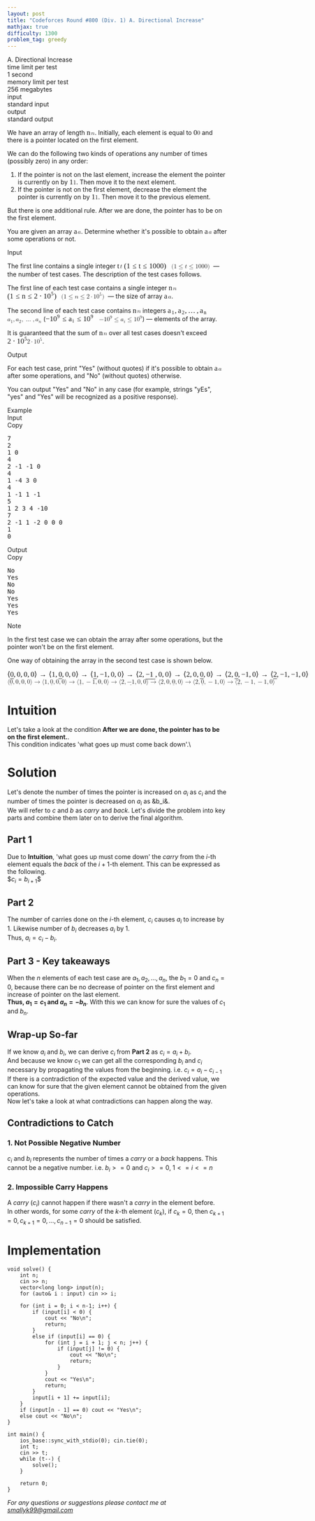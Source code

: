 ```yaml
---
layout: post
title: "Codeforces Round #800 (Div. 1) A. Directional Increase"
mathjax: true
difficulty: 1300
problem_tag: greedy
---
```


<div class="problem-statement"><div class="header"><div class="title">A. Directional Increase</div><div class="time-limit"><div class="property-title">time limit per test</div>1 second</div><div class="memory-limit"><div class="property-title">memory limit per test</div>256 megabytes</div><div class="input-file"><div class="property-title">input</div>standard input</div><div class="output-file"><div class="property-title">output</div>standard output</div></div><div><p>We have an array of length <span class="MathJax_Preview" style="color: inherit;"></span><span class="MathJax" id="MathJax-Element-1-Frame" tabindex="0" style="position: relative;" data-mathml="<math xmlns=&quot;http://www.w3.org/1998/Math/MathML&quot;><mi>n</mi></math>" role="presentation"><nobr aria-hidden="true"><span class="math" id="MathJax-Span-1" style="width: 0.717em; display: inline-block;"><span style="display: inline-block; position: relative; width: 0.598em; height: 0px; font-size: 120%;"><span style="position: absolute; clip: rect(1.551em, 1000.6em, 2.324em, -999.997em); top: -2.14em; left: 0em;"><span class="mrow" id="MathJax-Span-2"><span class="mi" id="MathJax-Span-3" style="font-family: MathJax_Math-italic;">n</span></span><span style="display: inline-block; width: 0px; height: 2.146em;"></span></span></span><span style="display: inline-block; overflow: hidden; vertical-align: -0.068em; border-left: 0px solid; width: 0px; height: 0.718em;"></span></span></nobr><span class="MJX_Assistive_MathML" role="presentation"><math xmlns="http://www.w3.org/1998/Math/MathML"><mi>n</mi></math></span></span><script type="math/tex" id="MathJax-Element-1">n</script>. Initially, each element is equal to <span class="MathJax_Preview" style="color: inherit;"></span><span class="MathJax" id="MathJax-Element-2-Frame" tabindex="0" style="position: relative;" data-mathml="<math xmlns=&quot;http://www.w3.org/1998/Math/MathML&quot;><mn>0</mn></math>" role="presentation"><nobr aria-hidden="true"><span class="math" id="MathJax-Span-4" style="width: 0.598em; display: inline-block;"><span style="display: inline-block; position: relative; width: 0.479em; height: 0px; font-size: 120%;"><span style="position: absolute; clip: rect(1.372em, 1000.42em, 2.384em, -999.997em); top: -2.199em; left: 0em;"><span class="mrow" id="MathJax-Span-5"><span class="mn" id="MathJax-Span-6" style="font-family: MathJax_Main;">0</span></span><span style="display: inline-block; width: 0px; height: 2.205em;"></span></span></span><span style="display: inline-block; overflow: hidden; vertical-align: -0.068em; border-left: 0px solid; width: 0px; height: 1.004em;"></span></span></nobr><span class="MJX_Assistive_MathML" role="presentation"><math xmlns="http://www.w3.org/1998/Math/MathML"><mn>0</mn></math></span></span><script type="math/tex" id="MathJax-Element-2">0</script> and there is a pointer located on the first element.</p><p>We can do the following two kinds of operations any number of times (possibly zero) in any order:</p><ol><li> If the pointer is not on the last element, increase the element the pointer is currently on by <span class="MathJax_Preview" style="color: inherit;"></span><span class="MathJax" id="MathJax-Element-3-Frame" tabindex="0" style="position: relative;" data-mathml="<math xmlns=&quot;http://www.w3.org/1998/Math/MathML&quot;><mn>1</mn></math>" role="presentation"><nobr aria-hidden="true"><span class="math" id="MathJax-Span-7" style="width: 0.598em; display: inline-block;"><span style="display: inline-block; position: relative; width: 0.479em; height: 0px; font-size: 120%;"><span style="position: absolute; clip: rect(1.372em, 1000.42em, 2.384em, -999.997em); top: -2.199em; left: 0em;"><span class="mrow" id="MathJax-Span-8"><span class="mn" id="MathJax-Span-9" style="font-family: MathJax_Main;">1</span></span><span style="display: inline-block; width: 0px; height: 2.205em;"></span></span></span><span style="display: inline-block; overflow: hidden; vertical-align: -0.068em; border-left: 0px solid; width: 0px; height: 0.932em;"></span></span></nobr><span class="MJX_Assistive_MathML" role="presentation"><math xmlns="http://www.w3.org/1998/Math/MathML"><mn>1</mn></math></span></span><script type="math/tex" id="MathJax-Element-3">1</script>. Then move it to the next element.</li><li> If the pointer is not on the first element, decrease the element the pointer is currently on by <span class="MathJax_Preview" style="color: inherit;"></span><span class="MathJax" id="MathJax-Element-4-Frame" tabindex="0" style="position: relative;" data-mathml="<math xmlns=&quot;http://www.w3.org/1998/Math/MathML&quot;><mn>1</mn></math>" role="presentation"><nobr aria-hidden="true"><span class="math" id="MathJax-Span-10" style="width: 0.598em; display: inline-block;"><span style="display: inline-block; position: relative; width: 0.479em; height: 0px; font-size: 120%;"><span style="position: absolute; clip: rect(1.372em, 1000.42em, 2.384em, -999.997em); top: -2.199em; left: 0em;"><span class="mrow" id="MathJax-Span-11"><span class="mn" id="MathJax-Span-12" style="font-family: MathJax_Main;">1</span></span><span style="display: inline-block; width: 0px; height: 2.205em;"></span></span></span><span style="display: inline-block; overflow: hidden; vertical-align: -0.068em; border-left: 0px solid; width: 0px; height: 0.932em;"></span></span></nobr><span class="MJX_Assistive_MathML" role="presentation"><math xmlns="http://www.w3.org/1998/Math/MathML"><mn>1</mn></math></span></span><script type="math/tex" id="MathJax-Element-4">1</script>. Then move it to the previous element.</li></ol><p>But there is one additional rule. <span class="tex-font-style-bf">After we are done, the pointer has to be on the first element.</span></p><p>You are given an array <span class="MathJax_Preview" style="color: inherit;"></span><span class="MathJax" id="MathJax-Element-5-Frame" tabindex="0" style="position: relative;" data-mathml="<math xmlns=&quot;http://www.w3.org/1998/Math/MathML&quot;><mi>a</mi></math>" role="presentation"><nobr aria-hidden="true"><span class="math" id="MathJax-Span-13" style="width: 0.658em; display: inline-block;"><span style="display: inline-block; position: relative; width: 0.539em; height: 0px; font-size: 120%;"><span style="position: absolute; clip: rect(1.551em, 1000.54em, 2.324em, -999.997em); top: -2.14em; left: 0em;"><span class="mrow" id="MathJax-Span-14"><span class="mi" id="MathJax-Span-15" style="font-family: MathJax_Math-italic;">a</span></span><span style="display: inline-block; width: 0px; height: 2.146em;"></span></span></span><span style="display: inline-block; overflow: hidden; vertical-align: -0.068em; border-left: 0px solid; width: 0px; height: 0.718em;"></span></span></nobr><span class="MJX_Assistive_MathML" role="presentation"><math xmlns="http://www.w3.org/1998/Math/MathML"><mi>a</mi></math></span></span><script type="math/tex" id="MathJax-Element-5">a</script>. Determine whether it's possible to obtain <span class="MathJax_Preview" style="color: inherit;"></span><span class="MathJax" id="MathJax-Element-6-Frame" tabindex="0" style="position: relative;" data-mathml="<math xmlns=&quot;http://www.w3.org/1998/Math/MathML&quot;><mi>a</mi></math>" role="presentation"><nobr aria-hidden="true"><span class="math" id="MathJax-Span-16" style="width: 0.658em; display: inline-block;"><span style="display: inline-block; position: relative; width: 0.539em; height: 0px; font-size: 120%;"><span style="position: absolute; clip: rect(1.551em, 1000.54em, 2.324em, -999.997em); top: -2.14em; left: 0em;"><span class="mrow" id="MathJax-Span-17"><span class="mi" id="MathJax-Span-18" style="font-family: MathJax_Math-italic;">a</span></span><span style="display: inline-block; width: 0px; height: 2.146em;"></span></span></span><span style="display: inline-block; overflow: hidden; vertical-align: -0.068em; border-left: 0px solid; width: 0px; height: 0.718em;"></span></span></nobr><span class="MJX_Assistive_MathML" role="presentation"><math xmlns="http://www.w3.org/1998/Math/MathML"><mi>a</mi></math></span></span><script type="math/tex" id="MathJax-Element-6">a</script> after some operations or not.</p></div><div class="input-specification"><div class="section-title">Input</div><p>The first line contains a single integer <span class="MathJax_Preview" style="color: inherit;"></span><span class="MathJax" id="MathJax-Element-7-Frame" tabindex="0" style="position: relative;" data-mathml="<math xmlns=&quot;http://www.w3.org/1998/Math/MathML&quot;><mi>t</mi></math>" role="presentation"><nobr aria-hidden="true"><span class="math" id="MathJax-Span-19" style="width: 0.479em; display: inline-block;"><span style="display: inline-block; position: relative; width: 0.36em; height: 0px; font-size: 120%;"><span style="position: absolute; clip: rect(1.313em, 1000.3em, 2.324em, -999.997em); top: -2.14em; left: 0em;"><span class="mrow" id="MathJax-Span-20"><span class="mi" id="MathJax-Span-21" style="font-family: MathJax_Math-italic;">t</span></span><span style="display: inline-block; width: 0px; height: 2.146em;"></span></span></span><span style="display: inline-block; overflow: hidden; vertical-align: -0.068em; border-left: 0px solid; width: 0px; height: 0.932em;"></span></span></nobr><span class="MJX_Assistive_MathML" role="presentation"><math xmlns="http://www.w3.org/1998/Math/MathML"><mi>t</mi></math></span></span><script type="math/tex" id="MathJax-Element-7">t</script> <span class="MathJax_Preview" style="color: inherit;"></span><span class="MathJax" id="MathJax-Element-8-Frame" tabindex="0" style="position: relative;" data-mathml="<math xmlns=&quot;http://www.w3.org/1998/Math/MathML&quot;><mo stretchy=&quot;false&quot;>(</mo><mn>1</mn><mo>&amp;#x2264;</mo><mi>t</mi><mo>&amp;#x2264;</mo><mn>1000</mn><mo stretchy=&quot;false&quot;>)</mo></math>" role="presentation"><nobr aria-hidden="true"><span class="math" id="MathJax-Span-22" style="width: 7.741em; display: inline-block;"><span style="display: inline-block; position: relative; width: 6.432em; height: 0px; font-size: 120%;"><span style="position: absolute; clip: rect(1.253em, 1006.31em, 2.622em, -999.997em); top: -2.199em; left: 0em;"><span class="mrow" id="MathJax-Span-23"><span class="mo" id="MathJax-Span-24" style="font-family: MathJax_Main;">(</span><span class="mn" id="MathJax-Span-25" style="font-family: MathJax_Main;">1</span><span class="mo" id="MathJax-Span-26" style="font-family: MathJax_Main; padding-left: 0.301em;">≤</span><span class="mi" id="MathJax-Span-27" style="font-family: MathJax_Math-italic; padding-left: 0.301em;">t</span><span class="mo" id="MathJax-Span-28" style="font-family: MathJax_Main; padding-left: 0.301em;">≤</span><span class="mn" id="MathJax-Span-29" style="font-family: MathJax_Main; padding-left: 0.301em;">1000</span><span class="mo" id="MathJax-Span-30" style="font-family: MathJax_Main;">)</span></span><span style="display: inline-block; width: 0px; height: 2.205em;"></span></span></span><span style="display: inline-block; overflow: hidden; vertical-align: -0.354em; border-left: 0px solid; width: 0px; height: 1.361em;"></span></span></nobr><span class="MJX_Assistive_MathML" role="presentation"><math xmlns="http://www.w3.org/1998/Math/MathML"><mo stretchy="false">(</mo><mn>1</mn><mo>≤</mo><mi>t</mi><mo>≤</mo><mn>1000</mn><mo stretchy="false">)</mo></math></span></span><script type="math/tex" id="MathJax-Element-8">(1\le t\le 1000)</script> &nbsp;— the number of test cases. The description of the test cases follows.</p><p>The first line of each test case contains a single integer <span class="MathJax_Preview" style="color: inherit;"></span><span class="MathJax" id="MathJax-Element-9-Frame" tabindex="0" style="position: relative;" data-mathml="<math xmlns=&quot;http://www.w3.org/1998/Math/MathML&quot;><mi>n</mi></math>" role="presentation"><nobr aria-hidden="true"><span class="math" id="MathJax-Span-31" style="width: 0.717em; display: inline-block;"><span style="display: inline-block; position: relative; width: 0.598em; height: 0px; font-size: 120%;"><span style="position: absolute; clip: rect(1.551em, 1000.6em, 2.324em, -999.997em); top: -2.14em; left: 0em;"><span class="mrow" id="MathJax-Span-32"><span class="mi" id="MathJax-Span-33" style="font-family: MathJax_Math-italic;">n</span></span><span style="display: inline-block; width: 0px; height: 2.146em;"></span></span></span><span style="display: inline-block; overflow: hidden; vertical-align: -0.068em; border-left: 0px solid; width: 0px; height: 0.718em;"></span></span></nobr><span class="MJX_Assistive_MathML" role="presentation"><math xmlns="http://www.w3.org/1998/Math/MathML"><mi>n</mi></math></span></span><script type="math/tex" id="MathJax-Element-9">n</script> <span class="MathJax_Preview" style="color: inherit;"></span><span class="MathJax" id="MathJax-Element-10-Frame" tabindex="0" style="position: relative;" data-mathml="<math xmlns=&quot;http://www.w3.org/1998/Math/MathML&quot;><mo stretchy=&quot;false&quot;>(</mo><mn>1</mn><mo>&amp;#x2264;</mo><mi>n</mi><mo>&amp;#x2264;</mo><mn>2</mn><mo>&amp;#x22C5;</mo><msup><mn>10</mn><mn>5</mn></msup><mo stretchy=&quot;false&quot;>)</mo></math>" role="presentation"><nobr aria-hidden="true"><span class="math" id="MathJax-Span-34" style="width: 8.813em; display: inline-block;"><span style="display: inline-block; position: relative; width: 7.324em; height: 0px; font-size: 120%;"><span style="position: absolute; clip: rect(1.134em, 1007.21em, 2.622em, -999.997em); top: -2.199em; left: 0em;"><span class="mrow" id="MathJax-Span-35"><span class="mo" id="MathJax-Span-36" style="font-family: MathJax_Main;">(</span><span class="mn" id="MathJax-Span-37" style="font-family: MathJax_Main;">1</span><span class="mo" id="MathJax-Span-38" style="font-family: MathJax_Main; padding-left: 0.301em;">≤</span><span class="mi" id="MathJax-Span-39" style="font-family: MathJax_Math-italic; padding-left: 0.301em;">n</span><span class="mo" id="MathJax-Span-40" style="font-family: MathJax_Main; padding-left: 0.301em;">≤</span><span class="mn" id="MathJax-Span-41" style="font-family: MathJax_Main; padding-left: 0.301em;">2</span><span class="mo" id="MathJax-Span-42" style="font-family: MathJax_Main; padding-left: 0.241em;">⋅</span><span class="msubsup" id="MathJax-Span-43" style="padding-left: 0.241em;"><span style="display: inline-block; position: relative; width: 1.432em; height: 0px;"><span style="position: absolute; clip: rect(3.158em, 1000.96em, 4.17em, -999.997em); top: -3.985em; left: 0em;"><span class="mn" id="MathJax-Span-44" style="font-family: MathJax_Main;">10</span><span style="display: inline-block; width: 0px; height: 3.991em;"></span></span><span style="position: absolute; top: -4.402em; left: 1.015em;"><span class="mn" id="MathJax-Span-45" style="font-size: 70.7%; font-family: MathJax_Main;">5</span><span style="display: inline-block; width: 0px; height: 3.991em;"></span></span></span></span><span class="mo" id="MathJax-Span-46" style="font-family: MathJax_Main;">)</span></span><span style="display: inline-block; width: 0px; height: 2.205em;"></span></span></span><span style="display: inline-block; overflow: hidden; vertical-align: -0.354em; border-left: 0px solid; width: 0px; height: 1.504em;"></span></span></nobr><span class="MJX_Assistive_MathML" role="presentation"><math xmlns="http://www.w3.org/1998/Math/MathML"><mo stretchy="false">(</mo><mn>1</mn><mo>≤</mo><mi>n</mi><mo>≤</mo><mn>2</mn><mo>⋅</mo><msup><mn>10</mn><mn>5</mn></msup><mo stretchy="false">)</mo></math></span></span><script type="math/tex" id="MathJax-Element-10">(1\le n\le 2 \cdot 10^5)</script> &nbsp;— the size of array <span class="MathJax_Preview" style="color: inherit;"></span><span class="MathJax" id="MathJax-Element-11-Frame" tabindex="0" style="position: relative;" data-mathml="<math xmlns=&quot;http://www.w3.org/1998/Math/MathML&quot;><mi>a</mi></math>" role="presentation"><nobr aria-hidden="true"><span class="math" id="MathJax-Span-47" style="width: 0.658em; display: inline-block;"><span style="display: inline-block; position: relative; width: 0.539em; height: 0px; font-size: 120%;"><span style="position: absolute; clip: rect(1.551em, 1000.54em, 2.324em, -999.997em); top: -2.14em; left: 0em;"><span class="mrow" id="MathJax-Span-48"><span class="mi" id="MathJax-Span-49" style="font-family: MathJax_Math-italic;">a</span></span><span style="display: inline-block; width: 0px; height: 2.146em;"></span></span></span><span style="display: inline-block; overflow: hidden; vertical-align: -0.068em; border-left: 0px solid; width: 0px; height: 0.718em;"></span></span></nobr><span class="MJX_Assistive_MathML" role="presentation"><math xmlns="http://www.w3.org/1998/Math/MathML"><mi>a</mi></math></span></span><script type="math/tex" id="MathJax-Element-11">a</script>.</p><p>The second line of each test case contains <span class="MathJax_Preview" style="color: inherit;"></span><span class="MathJax" id="MathJax-Element-12-Frame" tabindex="0" style="position: relative;" data-mathml="<math xmlns=&quot;http://www.w3.org/1998/Math/MathML&quot;><mi>n</mi></math>" role="presentation"><nobr aria-hidden="true"><span class="math" id="MathJax-Span-50" style="width: 0.717em; display: inline-block;"><span style="display: inline-block; position: relative; width: 0.598em; height: 0px; font-size: 120%;"><span style="position: absolute; clip: rect(1.551em, 1000.6em, 2.324em, -999.997em); top: -2.14em; left: 0em;"><span class="mrow" id="MathJax-Span-51"><span class="mi" id="MathJax-Span-52" style="font-family: MathJax_Math-italic;">n</span></span><span style="display: inline-block; width: 0px; height: 2.146em;"></span></span></span><span style="display: inline-block; overflow: hidden; vertical-align: -0.068em; border-left: 0px solid; width: 0px; height: 0.718em;"></span></span></nobr><span class="MJX_Assistive_MathML" role="presentation"><math xmlns="http://www.w3.org/1998/Math/MathML"><mi>n</mi></math></span></span><script type="math/tex" id="MathJax-Element-12">n</script> integers <span class="MathJax_Preview" style="color: inherit;"></span><span class="MathJax" id="MathJax-Element-13-Frame" tabindex="0" style="position: relative;" data-mathml="<math xmlns=&quot;http://www.w3.org/1998/Math/MathML&quot;><msub><mi>a</mi><mn>1</mn></msub><mo>,</mo><msub><mi>a</mi><mn>2</mn></msub><mo>,</mo><mo>&amp;#x2026;</mo><mo>,</mo><msub><mi>a</mi><mi>n</mi></msub></math>" role="presentation"><nobr aria-hidden="true"><span class="math" id="MathJax-Span-53" style="width: 6.789em; display: inline-block;"><span style="display: inline-block; position: relative; width: 5.658em; height: 0px; font-size: 120%;"><span style="position: absolute; clip: rect(1.61em, 1005.66em, 2.562em, -999.997em); top: -2.199em; left: 0em;"><span class="mrow" id="MathJax-Span-54"><span class="msubsup" id="MathJax-Span-55"><span style="display: inline-block; position: relative; width: 0.955em; height: 0px;"><span style="position: absolute; clip: rect(3.396em, 1000.54em, 4.17em, -999.997em); top: -3.985em; left: 0em;"><span class="mi" id="MathJax-Span-56" style="font-family: MathJax_Math-italic;">a</span><span style="display: inline-block; width: 0px; height: 3.991em;"></span></span><span style="position: absolute; top: -3.807em; left: 0.539em;"><span class="mn" id="MathJax-Span-57" style="font-size: 70.7%; font-family: MathJax_Main;">1</span><span style="display: inline-block; width: 0px; height: 3.991em;"></span></span></span></span><span class="mo" id="MathJax-Span-58" style="font-family: MathJax_Main;">,</span><span class="msubsup" id="MathJax-Span-59" style="padding-left: 0.182em;"><span style="display: inline-block; position: relative; width: 0.955em; height: 0px;"><span style="position: absolute; clip: rect(3.396em, 1000.54em, 4.17em, -999.997em); top: -3.985em; left: 0em;"><span class="mi" id="MathJax-Span-60" style="font-family: MathJax_Math-italic;">a</span><span style="display: inline-block; width: 0px; height: 3.991em;"></span></span><span style="position: absolute; top: -3.807em; left: 0.539em;"><span class="mn" id="MathJax-Span-61" style="font-size: 70.7%; font-family: MathJax_Main;">2</span><span style="display: inline-block; width: 0px; height: 3.991em;"></span></span></span></span><span class="mo" id="MathJax-Span-62" style="font-family: MathJax_Main;">,</span><span class="mo" id="MathJax-Span-63" style="font-family: MathJax_Main; padding-left: 0.182em;">…</span><span class="mo" id="MathJax-Span-64" style="font-family: MathJax_Main; padding-left: 0.182em;">,</span><span class="msubsup" id="MathJax-Span-65" style="padding-left: 0.182em;"><span style="display: inline-block; position: relative; width: 1.015em; height: 0px;"><span style="position: absolute; clip: rect(3.396em, 1000.54em, 4.17em, -999.997em); top: -3.985em; left: 0em;"><span class="mi" id="MathJax-Span-66" style="font-family: MathJax_Math-italic;">a</span><span style="display: inline-block; width: 0px; height: 3.991em;"></span></span><span style="position: absolute; top: -3.807em; left: 0.539em;"><span class="mi" id="MathJax-Span-67" style="font-size: 70.7%; font-family: MathJax_Math-italic;">n</span><span style="display: inline-block; width: 0px; height: 3.991em;"></span></span></span></span></span><span style="display: inline-block; width: 0px; height: 2.205em;"></span></span></span><span style="display: inline-block; overflow: hidden; vertical-align: -0.282em; border-left: 0px solid; width: 0px; height: 0.932em;"></span></span></nobr><span class="MJX_Assistive_MathML" role="presentation"><math xmlns="http://www.w3.org/1998/Math/MathML"><msub><mi>a</mi><mn>1</mn></msub><mo>,</mo><msub><mi>a</mi><mn>2</mn></msub><mo>,</mo><mo>…</mo><mo>,</mo><msub><mi>a</mi><mi>n</mi></msub></math></span></span><script type="math/tex" id="MathJax-Element-13">a_1, a_2, \ldots, a_n</script> (<span class="MathJax_Preview" style="color: inherit;"></span><span class="MathJax" id="MathJax-Element-14-Frame" tabindex="0" style="position: relative;" data-mathml="<math xmlns=&quot;http://www.w3.org/1998/Math/MathML&quot;><mo>&amp;#x2212;</mo><msup><mn>10</mn><mn>9</mn></msup><mo>&amp;#x2264;</mo><msub><mi>a</mi><mi>i</mi></msub><mo>&amp;#x2264;</mo><msup><mn>10</mn><mn>9</mn></msup></math>" role="presentation"><nobr aria-hidden="true"><span class="math" id="MathJax-Span-68" style="width: 8.753em; display: inline-block;"><span style="display: inline-block; position: relative; width: 7.265em; height: 0px; font-size: 120%;"><span style="position: absolute; clip: rect(1.134em, 1007.26em, 2.562em, -999.997em); top: -2.199em; left: 0em;"><span class="mrow" id="MathJax-Span-69"><span class="mo" id="MathJax-Span-70" style="font-family: MathJax_Main;">−</span><span class="msubsup" id="MathJax-Span-71"><span style="display: inline-block; position: relative; width: 1.432em; height: 0px;"><span style="position: absolute; clip: rect(3.158em, 1000.96em, 4.17em, -999.997em); top: -3.985em; left: 0em;"><span class="mn" id="MathJax-Span-72" style="font-family: MathJax_Main;">10</span><span style="display: inline-block; width: 0px; height: 3.991em;"></span></span><span style="position: absolute; top: -4.402em; left: 1.015em;"><span class="mn" id="MathJax-Span-73" style="font-size: 70.7%; font-family: MathJax_Main;">9</span><span style="display: inline-block; width: 0px; height: 3.991em;"></span></span></span></span><span class="mo" id="MathJax-Span-74" style="font-family: MathJax_Main; padding-left: 0.301em;">≤</span><span class="msubsup" id="MathJax-Span-75" style="padding-left: 0.301em;"><span style="display: inline-block; position: relative; width: 0.836em; height: 0px;"><span style="position: absolute; clip: rect(3.396em, 1000.54em, 4.17em, -999.997em); top: -3.985em; left: 0em;"><span class="mi" id="MathJax-Span-76" style="font-family: MathJax_Math-italic;">a</span><span style="display: inline-block; width: 0px; height: 3.991em;"></span></span><span style="position: absolute; top: -3.807em; left: 0.539em;"><span class="mi" id="MathJax-Span-77" style="font-size: 70.7%; font-family: MathJax_Math-italic;">i</span><span style="display: inline-block; width: 0px; height: 3.991em;"></span></span></span></span><span class="mo" id="MathJax-Span-78" style="font-family: MathJax_Main; padding-left: 0.301em;">≤</span><span class="msubsup" id="MathJax-Span-79" style="padding-left: 0.301em;"><span style="display: inline-block; position: relative; width: 1.432em; height: 0px;"><span style="position: absolute; clip: rect(3.158em, 1000.96em, 4.17em, -999.997em); top: -3.985em; left: 0em;"><span class="mn" id="MathJax-Span-80" style="font-family: MathJax_Main;">10</span><span style="display: inline-block; width: 0px; height: 3.991em;"></span></span><span style="position: absolute; top: -4.402em; left: 1.015em;"><span class="mn" id="MathJax-Span-81" style="font-size: 70.7%; font-family: MathJax_Main;">9</span><span style="display: inline-block; width: 0px; height: 3.991em;"></span></span></span></span></span><span style="display: inline-block; width: 0px; height: 2.205em;"></span></span></span><span style="display: inline-block; overflow: hidden; vertical-align: -0.282em; border-left: 0px solid; width: 0px; height: 1.361em;"></span></span></nobr><span class="MJX_Assistive_MathML" role="presentation"><math xmlns="http://www.w3.org/1998/Math/MathML"><mo>−</mo><msup><mn>10</mn><mn>9</mn></msup><mo>≤</mo><msub><mi>a</mi><mi>i</mi></msub><mo>≤</mo><msup><mn>10</mn><mn>9</mn></msup></math></span></span><script type="math/tex" id="MathJax-Element-14">-10^9 \le a_i \le 10^9</script>)&nbsp;— elements of the array.</p><p>It is guaranteed that the sum of <span class="MathJax_Preview" style="color: inherit;"></span><span class="MathJax" id="MathJax-Element-15-Frame" tabindex="0" style="position: relative;" data-mathml="<math xmlns=&quot;http://www.w3.org/1998/Math/MathML&quot;><mi>n</mi></math>" role="presentation"><nobr aria-hidden="true"><span class="math" id="MathJax-Span-82" style="width: 0.717em; display: inline-block;"><span style="display: inline-block; position: relative; width: 0.598em; height: 0px; font-size: 120%;"><span style="position: absolute; clip: rect(1.551em, 1000.6em, 2.324em, -999.997em); top: -2.14em; left: 0em;"><span class="mrow" id="MathJax-Span-83"><span class="mi" id="MathJax-Span-84" style="font-family: MathJax_Math-italic;">n</span></span><span style="display: inline-block; width: 0px; height: 2.146em;"></span></span></span><span style="display: inline-block; overflow: hidden; vertical-align: -0.068em; border-left: 0px solid; width: 0px; height: 0.718em;"></span></span></nobr><span class="MJX_Assistive_MathML" role="presentation"><math xmlns="http://www.w3.org/1998/Math/MathML"><mi>n</mi></math></span></span><script type="math/tex" id="MathJax-Element-15">n</script> over all test cases doesn't exceed <span class="MathJax_Preview" style="color: inherit;"></span><span class="MathJax" id="MathJax-Element-16-Frame" tabindex="0" style="position: relative;" data-mathml="<math xmlns=&quot;http://www.w3.org/1998/Math/MathML&quot;><mn>2</mn><mo>&amp;#x22C5;</mo><msup><mn>10</mn><mn>5</mn></msup></math>" role="presentation"><nobr aria-hidden="true"><span class="math" id="MathJax-Span-85" style="width: 3.217em; display: inline-block;"><span style="display: inline-block; position: relative; width: 2.682em; height: 0px; font-size: 120%;"><span style="position: absolute; clip: rect(1.134em, 1002.68em, 2.384em, -999.997em); top: -2.199em; left: 0em;"><span class="mrow" id="MathJax-Span-86"><span class="mn" id="MathJax-Span-87" style="font-family: MathJax_Main;">2</span><span class="mo" id="MathJax-Span-88" style="font-family: MathJax_Main; padding-left: 0.241em;">⋅</span><span class="msubsup" id="MathJax-Span-89" style="padding-left: 0.241em;"><span style="display: inline-block; position: relative; width: 1.432em; height: 0px;"><span style="position: absolute; clip: rect(3.158em, 1000.96em, 4.17em, -999.997em); top: -3.985em; left: 0em;"><span class="mn" id="MathJax-Span-90" style="font-family: MathJax_Main;">10</span><span style="display: inline-block; width: 0px; height: 3.991em;"></span></span><span style="position: absolute; top: -4.402em; left: 1.015em;"><span class="mn" id="MathJax-Span-91" style="font-size: 70.7%; font-family: MathJax_Main;">5</span><span style="display: inline-block; width: 0px; height: 3.991em;"></span></span></span></span></span><span style="display: inline-block; width: 0px; height: 2.205em;"></span></span></span><span style="display: inline-block; overflow: hidden; vertical-align: -0.068em; border-left: 0px solid; width: 0px; height: 1.218em;"></span></span></nobr><span class="MJX_Assistive_MathML" role="presentation"><math xmlns="http://www.w3.org/1998/Math/MathML"><mn>2</mn><mo>⋅</mo><msup><mn>10</mn><mn>5</mn></msup></math></span></span><script type="math/tex" id="MathJax-Element-16">2 \cdot 10^5</script>.</p></div><div class="output-specification"><div class="section-title">Output</div><p>For each test case, print "Yes" (without quotes) if it's possible to obtain <span class="MathJax_Preview" style="color: inherit;"></span><span class="MathJax" id="MathJax-Element-17-Frame" tabindex="0" style="position: relative;" data-mathml="<math xmlns=&quot;http://www.w3.org/1998/Math/MathML&quot;><mi>a</mi></math>" role="presentation"><nobr aria-hidden="true"><span class="math" id="MathJax-Span-92" style="width: 0.658em; display: inline-block;"><span style="display: inline-block; position: relative; width: 0.539em; height: 0px; font-size: 120%;"><span style="position: absolute; clip: rect(1.551em, 1000.54em, 2.324em, -999.997em); top: -2.14em; left: 0em;"><span class="mrow" id="MathJax-Span-93"><span class="mi" id="MathJax-Span-94" style="font-family: MathJax_Math-italic;">a</span></span><span style="display: inline-block; width: 0px; height: 2.146em;"></span></span></span><span style="display: inline-block; overflow: hidden; vertical-align: -0.068em; border-left: 0px solid; width: 0px; height: 0.718em;"></span></span></nobr><span class="MJX_Assistive_MathML" role="presentation"><math xmlns="http://www.w3.org/1998/Math/MathML"><mi>a</mi></math></span></span><script type="math/tex" id="MathJax-Element-17">a</script> after some operations, and "No" (without quotes) otherwise.</p><p>You can output "Yes" and "No" in any case (for example, strings "yEs", "yes" and "Yes" will be recognized as a positive response).</p></div><div class="sample-tests"><div class="section-title">Example</div><div class="sample-test"><div class="input"><div class="title">Input<div title="Copy" data-clipboard-target="#id006372898580171737" id="id0006886008445120195" class="input-output-copier">Copy</div></div><pre id="id006372898580171737">7
2
1 0
4
2 -1 -1 0
4
1 -4 3 0
4
1 -1 1 -1
5
1 2 3 4 -10
7
2 -1 1 -2 0 0 0
1
0
</pre></div><div class="output"><div class="title">Output<div title="Copy" data-clipboard-target="#id00949637920418559" id="id003592214255153725" class="input-output-copier">Copy</div></div><pre id="id00949637920418559">No
Yes
No
No
Yes
Yes
Yes
</pre></div></div></div><div class="note"><div class="section-title">Note</div><p>In the first test case we can obtain the array after some operations, but the pointer won't be on the first element.</p><p>One way of obtaining the array in the second test case is shown below.</p><p><span class="MathJax_Preview" style="color: inherit;"></span><span class="MathJax" id="MathJax-Element-18-Frame" tabindex="0" style="position: relative;" data-mathml="<math xmlns=&quot;http://www.w3.org/1998/Math/MathML&quot;><mo fence=&quot;false&quot; stretchy=&quot;false&quot;>&amp;#x27E8;</mo><munder><mn>0</mn><mo>&amp;#x005F;</mo></munder><mo>,</mo><mn>0</mn><mo>,</mo><mn>0</mn><mo>,</mo><mn>0</mn><mo fence=&quot;false&quot; stretchy=&quot;false&quot;>&amp;#x27E9;</mo><mo stretchy=&quot;false&quot;>&amp;#x2192;</mo><mo fence=&quot;false&quot; stretchy=&quot;false&quot;>&amp;#x27E8;</mo><mn>1</mn><mo>,</mo><munder><mn>0</mn><mo>&amp;#x005F;</mo></munder><mo>,</mo><mn>0</mn><mo>,</mo><mn>0</mn><mo fence=&quot;false&quot; stretchy=&quot;false&quot;>&amp;#x27E9;</mo><mo stretchy=&quot;false&quot;>&amp;#x2192;</mo><mo fence=&quot;false&quot; stretchy=&quot;false&quot;>&amp;#x27E8;</mo><munder><mn>1</mn><mo>&amp;#x005F;</mo></munder><mo>,</mo><mo>&amp;#x2212;</mo><mn>1</mn><mo>,</mo><mn>0</mn><mo>,</mo><mn>0</mn><mo fence=&quot;false&quot; stretchy=&quot;false&quot;>&amp;#x27E9;</mo><mo stretchy=&quot;false&quot;>&amp;#x2192;</mo><mo fence=&quot;false&quot; stretchy=&quot;false&quot;>&amp;#x27E8;</mo><mn>2</mn><mo>,</mo><munder><mrow><mo>&amp;#x2212;</mo><mn>1</mn></mrow><mo>&amp;#x005F;</mo></munder><mo>,</mo><mn>0</mn><mo>,</mo><mn>0</mn><mo fence=&quot;false&quot; stretchy=&quot;false&quot;>&amp;#x27E9;</mo><mo stretchy=&quot;false&quot;>&amp;#x2192;</mo><mo fence=&quot;false&quot; stretchy=&quot;false&quot;>&amp;#x27E8;</mo><mn>2</mn><mo>,</mo><mn>0</mn><mo>,</mo><munder><mn>0</mn><mo>&amp;#x005F;</mo></munder><mo>,</mo><mn>0</mn><mo fence=&quot;false&quot; stretchy=&quot;false&quot;>&amp;#x27E9;</mo><mo stretchy=&quot;false&quot;>&amp;#x2192;</mo><mo fence=&quot;false&quot; stretchy=&quot;false&quot;>&amp;#x27E8;</mo><mn>2</mn><mo>,</mo><munder><mn>0</mn><mo>&amp;#x005F;</mo></munder><mo>,</mo><mo>&amp;#x2212;</mo><mn>1</mn><mo>,</mo><mn>0</mn><mo fence=&quot;false&quot; stretchy=&quot;false&quot;>&amp;#x27E9;</mo><mo stretchy=&quot;false&quot;>&amp;#x2192;</mo><mo fence=&quot;false&quot; stretchy=&quot;false&quot;>&amp;#x27E8;</mo><munder><mn>2</mn><mo>&amp;#x005F;</mo></munder><mo>,</mo><mo>&amp;#x2212;</mo><mn>1</mn><mo>,</mo><mo>&amp;#x2212;</mo><mn>1</mn><mo>,</mo><mn>0</mn><mo fence=&quot;false&quot; stretchy=&quot;false&quot;>&amp;#x27E9;</mo></math>" role="presentation"><nobr aria-hidden="true"><span class="math" id="MathJax-Span-95" style="width: 51.015em; display: inline-block;"><span style="display: inline-block; position: relative; width: 42.503em; height: 0px; font-size: 120%;"><span style="position: absolute; clip: rect(1.253em, 1042.38em, 2.682em, -999.997em); top: -2.199em; left: 0em;"><span class="mrow" id="MathJax-Span-96"><span class="mo" id="MathJax-Span-97" style="font-family: MathJax_Main;">⟨</span><span class="munderover" id="MathJax-Span-98"><span style="display: inline-block; position: relative; width: 0.479em; height: 0px;"><span style="position: absolute; clip: rect(3.158em, 1000.48em, 4.17em, -999.997em); top: -3.985em; left: 0em;"><span class="mn" id="MathJax-Span-99" style="font-family: MathJax_Main;">0</span><span style="display: inline-block; width: 0px; height: 3.991em;"></span></span><span style="position: absolute; clip: rect(3.515em, 1000.48em, 3.932em, -999.997em); top: -3.509em; left: 0em;"><span class="mo" id="MathJax-Span-100" style=""><span style="font-family: MathJax_Main;">–</span></span><span style="display: inline-block; width: 0px; height: 3.991em;"></span></span></span></span><span class="mo" id="MathJax-Span-101" style="font-family: MathJax_Main;">,</span><span class="mn" id="MathJax-Span-102" style="font-family: MathJax_Main; padding-left: 0.182em;">0</span><span class="mo" id="MathJax-Span-103" style="font-family: MathJax_Main;">,</span><span class="mn" id="MathJax-Span-104" style="font-family: MathJax_Main; padding-left: 0.182em;">0</span><span class="mo" id="MathJax-Span-105" style="font-family: MathJax_Main;">,</span><span class="mn" id="MathJax-Span-106" style="font-family: MathJax_Main; padding-left: 0.182em;">0</span><span class="mo" id="MathJax-Span-107" style="font-family: MathJax_Main;">⟩</span><span class="mo" id="MathJax-Span-108" style="font-family: MathJax_Main; padding-left: 0.301em;">→</span><span class="mo" id="MathJax-Span-109" style="font-family: MathJax_Main; padding-left: 0.301em;">⟨</span><span class="mn" id="MathJax-Span-110" style="font-family: MathJax_Main;">1</span><span class="mo" id="MathJax-Span-111" style="font-family: MathJax_Main;">,</span><span class="munderover" id="MathJax-Span-112" style="padding-left: 0.182em;"><span style="display: inline-block; position: relative; width: 0.479em; height: 0px;"><span style="position: absolute; clip: rect(3.158em, 1000.48em, 4.17em, -999.997em); top: -3.985em; left: 0em;"><span class="mn" id="MathJax-Span-113" style="font-family: MathJax_Main;">0</span><span style="display: inline-block; width: 0px; height: 3.991em;"></span></span><span style="position: absolute; clip: rect(3.515em, 1000.48em, 3.932em, -999.997em); top: -3.509em; left: 0em;"><span class="mo" id="MathJax-Span-114" style=""><span style="font-family: MathJax_Main;">–</span></span><span style="display: inline-block; width: 0px; height: 3.991em;"></span></span></span></span><span class="mo" id="MathJax-Span-115" style="font-family: MathJax_Main;">,</span><span class="mn" id="MathJax-Span-116" style="font-family: MathJax_Main; padding-left: 0.182em;">0</span><span class="mo" id="MathJax-Span-117" style="font-family: MathJax_Main;">,</span><span class="mn" id="MathJax-Span-118" style="font-family: MathJax_Main; padding-left: 0.182em;">0</span><span class="mo" id="MathJax-Span-119" style="font-family: MathJax_Main;">⟩</span><span class="mo" id="MathJax-Span-120" style="font-family: MathJax_Main; padding-left: 0.301em;">→</span><span class="mo" id="MathJax-Span-121" style="font-family: MathJax_Main; padding-left: 0.301em;">⟨</span><span class="munderover" id="MathJax-Span-122"><span style="display: inline-block; position: relative; width: 0.479em; height: 0px;"><span style="position: absolute; clip: rect(3.158em, 1000.42em, 4.17em, -999.997em); top: -3.985em; left: 0em;"><span class="mn" id="MathJax-Span-123" style="font-family: MathJax_Main;">1</span><span style="display: inline-block; width: 0px; height: 3.991em;"></span></span><span style="position: absolute; clip: rect(3.515em, 1000.48em, 3.932em, -999.997em); top: -3.509em; left: 0em;"><span class="mo" id="MathJax-Span-124" style=""><span style="font-family: MathJax_Main;">–</span></span><span style="display: inline-block; width: 0px; height: 3.991em;"></span></span></span></span><span class="mo" id="MathJax-Span-125" style="font-family: MathJax_Main;">,</span><span class="mo" id="MathJax-Span-126" style="font-family: MathJax_Main; padding-left: 0.182em;">−</span><span class="mn" id="MathJax-Span-127" style="font-family: MathJax_Main;">1</span><span class="mo" id="MathJax-Span-128" style="font-family: MathJax_Main;">,</span><span class="mn" id="MathJax-Span-129" style="font-family: MathJax_Main; padding-left: 0.182em;">0</span><span class="mo" id="MathJax-Span-130" style="font-family: MathJax_Main;">,</span><span class="mn" id="MathJax-Span-131" style="font-family: MathJax_Main; padding-left: 0.182em;">0</span><span class="mo" id="MathJax-Span-132" style="font-family: MathJax_Main;">⟩</span><span class="mo" id="MathJax-Span-133" style="font-family: MathJax_Main; padding-left: 0.301em;">→</span><span class="mo" id="MathJax-Span-134" style="font-family: MathJax_Main; padding-left: 0.301em;">⟨</span><span class="mn" id="MathJax-Span-135" style="font-family: MathJax_Main;">2</span><span class="mo" id="MathJax-Span-136" style="font-family: MathJax_Main;">,</span><span class="munderover" id="MathJax-Span-137" style="padding-left: 0.182em;"><span style="display: inline-block; position: relative; width: 1.313em; height: 0px;"><span style="position: absolute; clip: rect(3.158em, 1001.19em, 4.229em, -999.997em); top: -3.985em; left: 0.003em;"><span class="mrow" id="MathJax-Span-138"><span class="mo" id="MathJax-Span-139" style="font-family: MathJax_Main;">−</span><span class="mn" id="MathJax-Span-140" style="font-family: MathJax_Main;">1</span></span><span style="display: inline-block; width: 0px; height: 3.991em;"></span></span><span style="position: absolute; clip: rect(3.515em, 1001.31em, 3.932em, -999.997em); top: -3.449em; left: 0em;"><span class="mo" id="MathJax-Span-141" style=""><span style="display: inline-block; position: relative; width: 1.313em; height: 0px;"><span style="position: absolute; font-family: MathJax_Main; top: -3.985em; left: 0em;">–<span style="display: inline-block; width: 0px; height: 3.991em;"></span></span><span style="position: absolute; font-family: MathJax_Main; top: -3.985em; left: 0.836em;">–<span style="display: inline-block; width: 0px; height: 3.991em;"></span></span><span style="font-family: MathJax_Main; position: absolute; top: -3.985em; left: 0.42em;">–<span style="display: inline-block; width: 0px; height: 3.991em;"></span></span></span></span><span style="display: inline-block; width: 0px; height: 3.991em;"></span></span></span></span><span class="mo" id="MathJax-Span-142" style="font-family: MathJax_Main;">,</span><span class="mn" id="MathJax-Span-143" style="font-family: MathJax_Main; padding-left: 0.182em;">0</span><span class="mo" id="MathJax-Span-144" style="font-family: MathJax_Main;">,</span><span class="mn" id="MathJax-Span-145" style="font-family: MathJax_Main; padding-left: 0.182em;">0</span><span class="mo" id="MathJax-Span-146" style="font-family: MathJax_Main;">⟩</span><span class="mo" id="MathJax-Span-147" style="font-family: MathJax_Main; padding-left: 0.301em;">→</span><span class="mo" id="MathJax-Span-148" style="font-family: MathJax_Main; padding-left: 0.301em;">⟨</span><span class="mn" id="MathJax-Span-149" style="font-family: MathJax_Main;">2</span><span class="mo" id="MathJax-Span-150" style="font-family: MathJax_Main;">,</span><span class="mn" id="MathJax-Span-151" style="font-family: MathJax_Main; padding-left: 0.182em;">0</span><span class="mo" id="MathJax-Span-152" style="font-family: MathJax_Main;">,</span><span class="munderover" id="MathJax-Span-153" style="padding-left: 0.182em;"><span style="display: inline-block; position: relative; width: 0.479em; height: 0px;"><span style="position: absolute; clip: rect(3.158em, 1000.48em, 4.17em, -999.997em); top: -3.985em; left: 0em;"><span class="mn" id="MathJax-Span-154" style="font-family: MathJax_Main;">0</span><span style="display: inline-block; width: 0px; height: 3.991em;"></span></span><span style="position: absolute; clip: rect(3.515em, 1000.48em, 3.932em, -999.997em); top: -3.509em; left: 0em;"><span class="mo" id="MathJax-Span-155" style=""><span style="font-family: MathJax_Main;">–</span></span><span style="display: inline-block; width: 0px; height: 3.991em;"></span></span></span></span><span class="mo" id="MathJax-Span-156" style="font-family: MathJax_Main;">,</span><span class="mn" id="MathJax-Span-157" style="font-family: MathJax_Main; padding-left: 0.182em;">0</span><span class="mo" id="MathJax-Span-158" style="font-family: MathJax_Main;">⟩</span><span class="mo" id="MathJax-Span-159" style="font-family: MathJax_Main; padding-left: 0.301em;">→</span><span class="mo" id="MathJax-Span-160" style="font-family: MathJax_Main; padding-left: 0.301em;">⟨</span><span class="mn" id="MathJax-Span-161" style="font-family: MathJax_Main;">2</span><span class="mo" id="MathJax-Span-162" style="font-family: MathJax_Main;">,</span><span class="munderover" id="MathJax-Span-163" style="padding-left: 0.182em;"><span style="display: inline-block; position: relative; width: 0.479em; height: 0px;"><span style="position: absolute; clip: rect(3.158em, 1000.48em, 4.17em, -999.997em); top: -3.985em; left: 0em;"><span class="mn" id="MathJax-Span-164" style="font-family: MathJax_Main;">0</span><span style="display: inline-block; width: 0px; height: 3.991em;"></span></span><span style="position: absolute; clip: rect(3.515em, 1000.48em, 3.932em, -999.997em); top: -3.509em; left: 0em;"><span class="mo" id="MathJax-Span-165" style=""><span style="font-family: MathJax_Main;">–</span></span><span style="display: inline-block; width: 0px; height: 3.991em;"></span></span></span></span><span class="mo" id="MathJax-Span-166" style="font-family: MathJax_Main;">,</span><span class="mo" id="MathJax-Span-167" style="font-family: MathJax_Main; padding-left: 0.182em;">−</span><span class="mn" id="MathJax-Span-168" style="font-family: MathJax_Main;">1</span><span class="mo" id="MathJax-Span-169" style="font-family: MathJax_Main;">,</span><span class="mn" id="MathJax-Span-170" style="font-family: MathJax_Main; padding-left: 0.182em;">0</span><span class="mo" id="MathJax-Span-171" style="font-family: MathJax_Main;">⟩</span><span class="mo" id="MathJax-Span-172" style="font-family: MathJax_Main; padding-left: 0.301em;">→</span><span class="mo" id="MathJax-Span-173" style="font-family: MathJax_Main; padding-left: 0.301em;">⟨</span><span class="munderover" id="MathJax-Span-174"><span style="display: inline-block; position: relative; width: 0.479em; height: 0px;"><span style="position: absolute; clip: rect(3.158em, 1000.48em, 4.17em, -999.997em); top: -3.985em; left: 0em;"><span class="mn" id="MathJax-Span-175" style="font-family: MathJax_Main;">2</span><span style="display: inline-block; width: 0px; height: 3.991em;"></span></span><span style="position: absolute; clip: rect(3.515em, 1000.48em, 3.932em, -999.997em); top: -3.509em; left: 0em;"><span class="mo" id="MathJax-Span-176" style=""><span style="font-family: MathJax_Main;">–</span></span><span style="display: inline-block; width: 0px; height: 3.991em;"></span></span></span></span><span class="mo" id="MathJax-Span-177" style="font-family: MathJax_Main;">,</span><span class="mo" id="MathJax-Span-178" style="font-family: MathJax_Main; padding-left: 0.182em;">−</span><span class="mn" id="MathJax-Span-179" style="font-family: MathJax_Main;">1</span><span class="mo" id="MathJax-Span-180" style="font-family: MathJax_Main;">,</span><span class="mo" id="MathJax-Span-181" style="font-family: MathJax_Main; padding-left: 0.182em;">−</span><span class="mn" id="MathJax-Span-182" style="font-family: MathJax_Main;">1</span><span class="mo" id="MathJax-Span-183" style="font-family: MathJax_Main;">,</span><span class="mn" id="MathJax-Span-184" style="font-family: MathJax_Main; padding-left: 0.182em;">0</span><span class="mo" id="MathJax-Span-185" style="font-family: MathJax_Main;">⟩</span></span><span style="display: inline-block; width: 0px; height: 2.205em;"></span></span></span><span style="display: inline-block; overflow: hidden; vertical-align: -0.425em; border-left: 0px solid; width: 0px; height: 1.432em;"></span></span></nobr><span class="MJX_Assistive_MathML" role="presentation"><math xmlns="http://www.w3.org/1998/Math/MathML"><mo fence="false" stretchy="false">⟨</mo><munder><mn>0</mn><mo>_</mo></munder><mo>,</mo><mn>0</mn><mo>,</mo><mn>0</mn><mo>,</mo><mn>0</mn><mo fence="false" stretchy="false">⟩</mo><mo stretchy="false">→</mo><mo fence="false" stretchy="false">⟨</mo><mn>1</mn><mo>,</mo><munder><mn>0</mn><mo>_</mo></munder><mo>,</mo><mn>0</mn><mo>,</mo><mn>0</mn><mo fence="false" stretchy="false">⟩</mo><mo stretchy="false">→</mo><mo fence="false" stretchy="false">⟨</mo><munder><mn>1</mn><mo>_</mo></munder><mo>,</mo><mo>−</mo><mn>1</mn><mo>,</mo><mn>0</mn><mo>,</mo><mn>0</mn><mo fence="false" stretchy="false">⟩</mo><mo stretchy="false">→</mo><mo fence="false" stretchy="false">⟨</mo><mn>2</mn><mo>,</mo><munder><mrow><mo>−</mo><mn>1</mn></mrow><mo>_</mo></munder><mo>,</mo><mn>0</mn><mo>,</mo><mn>0</mn><mo fence="false" stretchy="false">⟩</mo><mo stretchy="false">→</mo><mo fence="false" stretchy="false">⟨</mo><mn>2</mn><mo>,</mo><mn>0</mn><mo>,</mo><munder><mn>0</mn><mo>_</mo></munder><mo>,</mo><mn>0</mn><mo fence="false" stretchy="false">⟩</mo><mo stretchy="false">→</mo><mo fence="false" stretchy="false">⟨</mo><mn>2</mn><mo>,</mo><munder><mn>0</mn><mo>_</mo></munder><mo>,</mo><mo>−</mo><mn>1</mn><mo>,</mo><mn>0</mn><mo fence="false" stretchy="false">⟩</mo><mo stretchy="false">→</mo><mo fence="false" stretchy="false">⟨</mo><munder><mn>2</mn><mo>_</mo></munder><mo>,</mo><mo>−</mo><mn>1</mn><mo>,</mo><mo>−</mo><mn>1</mn><mo>,</mo><mn>0</mn><mo fence="false" stretchy="false">⟩</mo></math></span></span><script type="math/tex" id="MathJax-Element-18">\langle \underline{0}, 0, 0, 0\rangle \to \langle 1, \underline{0}, 0, 0 \rangle \to \langle \underline{1}, -1, 0, 0\rangle \to \langle 2, \underline{-1}, 0, 0\rangle \to \langle 2, 0, \underline{0}, 0\rangle \to \langle 2, \underline{0}, -1, 0\rangle \to \langle \underline{2}, -1, -1, 0\rangle</script></p></div></div>

# Intuition
Let's take a look at the condition **After we are done, the pointer has to be on the first element.**.\
This condition indicates 'what goes up must come back down'.\

# Solution
Let's denote the number of times the pointer is increased on $a_i$ as $c_i$ and the number of times the pointer is decreased on $a_i$ as &b_i&. \
We will refer to $c$ and $b$ as *carry* and *back*.
Let's divide the problem into key parts and combine them later on to derive the final algorithm.

## Part 1
Due to **Intuition**, 'what goes up must come down' the *carry* from the $i$-th element equals the *back* of the $i+1$-th element. This can be expressed as the following.\
$\$c_i=b_{i+1}$\$

## Part 2
The number of carries done on the $i$-th element, $c_i$ causes $a_i$ to increase by 1. Likewise number of $b_i$ decreases $a_i$ by 1.\
Thus, $a_i=c_i-b_i$.

## Part 3 - Key takeaways
When the $n$ elements of each test case are $a_1, a_2, ..., a_n$, the $b_1=0$ and $c_n=0$, because there can be no decrease of pointer on the first element and increase of pointer on the last element.\
**Thus, $a_1=c_1$ and $a_n=-b_n$**.
With this we can know for sure the values of $c_1$ and $b_n$.

## Wrap-up So-far
If we know $a_i$ and $b_i$, we can derive $c_i$ from **Part 2** as $c_i=a_i+b_i$.\
And because we know $c_1$ we can get all the corresponding $b_i$ and $c_i$ necessary by propagating the values from the beginning. i.e. $c_i=a_i-c_{i-1}$\
If there is a contradiction of the expected value and the derived value, we can know for sure that the given element cannot be obtained from the given operations.\
Now let's take a look at what contradictions can happen along the way.

## Contradictions to Catch
### 1. Not Possible Negative Number
$c_i$ and $b_i$ represents the number of times a *carry* or a *back* happens. This cannot be a negative number. i.e.  $b_i>=0$ and $c_i>=0$, $1<=i<=n$

### 2. Impossible Carry Happens
A *carry* ($c_i$) cannot happen if there wasn't a *carry* in the element before.\
In other words, for some *carry* of the $k$-th element ($c_k$), if $c_k=0$, then $c_{k+1}=0, c_{k+1}=0, ..., c_{n-1}=0$ should be satisfied.

# Implementation
```
void solve() {
	int n;
	cin >> n;
	vector<long long> input(n);
	for (auto& i : input) cin >> i;
	
	for (int i = 0; i < n-1; i++) {
		if (input[i] < 0) {
			cout << "No\n";
			return;
		}
		else if (input[i] == 0) {
			for (int j = i + 1; j < n; j++) {
				if (input[j] != 0) {
					cout << "No\n";
					return;
				}
			}
			cout << "Yes\n";
			return;
		}
		input[i + 1] += input[i];
	}
	if (input[n - 1] == 0) cout << "Yes\n";
	else cout << "No\n";
}

int main() {
	ios_base::sync_with_stdio(0); cin.tie(0);
	int t;
	cin >> t;
	while (t--) {
		solve();
	}

	return 0;
}
```

*For any questions or suggestions please contact me at smallyk99@gmail.com*